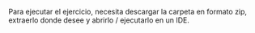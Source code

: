 Para ejecutar el ejercicio, necesita descargar la carpeta en formato zip, extraerlo donde desee y abrirlo / ejecutarlo en un IDE.
